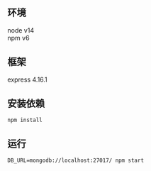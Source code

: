 ## 环境
node v14  
npm v6


## 框架
express 4.16.1

## 安装依赖
```
npm install
```

## 运行
```
DB_URL=mongodb://localhost:27017/ npm start
```
